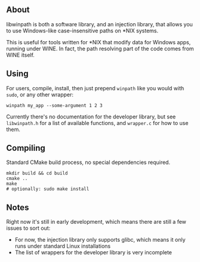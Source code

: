 ## About

libwinpath is both a software library, and an injection library, that
allows you to use Windows-like case-insensitive paths on *NIX systems.

This is useful for tools written for *NIX that modify data for Windows apps,
running under WINE.
In fact, the path resolving part of the code comes from WINE itself.

## Using

For users, compile, install, then just prepend `winpath` like you would
with `sudo`, or any other wrapper:

    winpath my_app --some-argument 1 2 3

Currently there's no documentation for the developer library,
but see `libwinpath.h` for a list of available functions, and `wrapper.c` for how to use them.

## Compiling

Standard CMake build process, no special dependencies required.

    mkdir build && cd build
    cmake ..
    make
    # optionally: sudo make install

## Notes

Right now it's still in early development, which means there are still a few issues to sort out:

 * For now, the injection library only supports glibc, which means it only runs under standard Linux installations
 * The list of wrappers for the developer library is very incomplete
